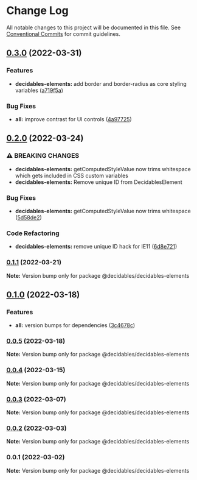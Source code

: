# Change Log

All notable changes to this project will be documented in this file.
See [Conventional Commits](https://conventionalcommits.org) for commit guidelines.

## [0.3.0](https://github.com/decidables/decidables/compare/@decidables/decidables-elements@0.2.0...@decidables/decidables-elements@0.3.0) (2022-03-31)


### Features

* **decidables-elements:** add border and border-radius as core styling variables ([a719f5a](https://github.com/decidables/decidables/commit/a719f5ad191dc9bd3e3ec7f41bc1156c8902f933))


### Bug Fixes

* **all:** improve contrast for UI controls ([4a97725](https://github.com/decidables/decidables/commit/4a9772558c569bf18c92c36731c6b05f9630ac2c))



## [0.2.0](https://github.com/decidables/decidables/compare/@decidables/decidables-elements@0.1.1...@decidables/decidables-elements@0.2.0) (2022-03-24)


### ⚠ BREAKING CHANGES

* **decidables-elements:** getComputedStyleValue now trims whitespace
which gets included in CSS custom variables
* **decidables-elements:** Remove unique ID from DecidablesElement

### Bug Fixes

* **decidables-elements:** getComputedStyleValue now trims whitespace ([5d58de2](https://github.com/decidables/decidables/commit/5d58de29f121bc4009d81675a9e5ae1ace3714a9))


### Code Refactoring

* **decidables-elements:** remove unique ID hack for IE11 ([6d8e721](https://github.com/decidables/decidables/commit/6d8e72119ab42a78317e7c235a50670a2aafc097))



### [0.1.1](https://github.com/decidables/decidables/compare/@decidables/decidables-elements@0.1.0...@decidables/decidables-elements@0.1.1) (2022-03-21)

**Note:** Version bump only for package @decidables/decidables-elements





## [0.1.0](https://github.com/decidables/decidables/compare/@decidables/decidables-elements@0.0.5...@decidables/decidables-elements@0.1.0) (2022-03-18)


### Features

* **all:** version bumps for dependencies ([3c4678c](https://github.com/decidables/decidables/commit/3c4678cb8753cac592feeaa646dd57b7ec622536))



### [0.0.5](https://github.com/decidables/decidables/compare/@decidables/decidables-elements@0.0.4...@decidables/decidables-elements@0.0.5) (2022-03-18)

**Note:** Version bump only for package @decidables/decidables-elements





### [0.0.4](https://github.com/decidables/decidables/compare/@decidables/decidables-elements@0.0.3...@decidables/decidables-elements@0.0.4) (2022-03-15)

**Note:** Version bump only for package @decidables/decidables-elements





### [0.0.3](https://github.com/decidables/decidables/compare/@decidables/decidables-elements@0.0.2...@decidables/decidables-elements@0.0.3) (2022-03-07)

**Note:** Version bump only for package @decidables/decidables-elements





### [0.0.2](https://github.com/decidables/decidables/compare/@decidables/decidables-elements@0.0.1...@decidables/decidables-elements@0.0.2) (2022-03-03)

**Note:** Version bump only for package @decidables/decidables-elements





### 0.0.1 (2022-03-02)

**Note:** Version bump only for package @decidables/decidables-elements
